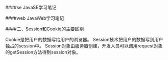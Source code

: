 ####se 
JavaSE学习笔记

####web
JavaWeb学习笔记

####二、Session和Cookie的主要区别

Cookie是把用户的数据写给用户的浏览器。
Session技术把用户的数据写到用户独占的session中。
Session对象由服务器创建，开发人员可以调用request对象的getSession方法得到session对象。
